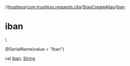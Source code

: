 //[trustless](../../../index.md)/[com.trustless.requests.cliq](../index.md)/[StaqCreateAlias](index.md)/[iban](iban.md)

# iban

\

@SerialName(value = &quot;Iban&quot;)

val [iban](iban.md): [String](https://kotlinlang.org/api/latest/jvm/stdlib/kotlin/-string/index.html)
